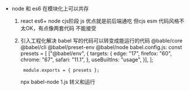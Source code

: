 - node 和 es6 在模块化上可以共存
    1. react  es6+
        node cjs阶段
        js 优点就是前后端通吃 但cjs esm 代码风格不太OK，有点像两套代码
        不能接受

    2. 引入工程化解决
        babel 
        写的代码可以转变成能运行的代码
        @bable/core @babel/cli @babel/preset-env @babel/node
        babel.config.js:
            const presets = [
                ["@babel/env",
                    {
                        targets: {
                            edge: "17",
                            firefox: "60",
                            chrome: "67",
                            safari: "11.1",
                        },
                        useBuiltIns: "usage",
                    }],
            ];

            module.exports = { presets };
        npx babel-node 1.js 转义和运行
